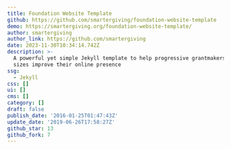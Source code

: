 ```yaml
---
title: Foundation Website Template
github: https://github.com/smartergiving/foundation-website-template
demo: https://smartergiving.org/foundation-website-template/
author: smartergiving
author_link: https://github.com/smartergiving
date: 2023-11-30T10:34:14.742Z
description: >-
  A powerful yet simple Jekyll template to help progressive grantmakers of all
  sizes improve their online presence
ssg:
  - Jekyll
css: []
ui: []
cms: []
category: []
draft: false
publish_date: '2016-01-25T01:47:43Z'
update_date: '2019-06-26T17:58:27Z'
github_star: 13
github_fork: 7
---
```

